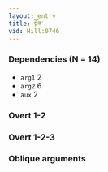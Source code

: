 ```yaml
---
layout: entry
title: སྟོན་
vid: Hill:0746
---
```

### Dependencies (N = 14)
* `arg1` 2
* `arg2` 6
* `aux` 2


### Overt 1-2


### Overt 1-2-3


### Oblique arguments
